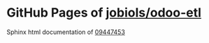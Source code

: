 GitHub Pages of [jobiols/odoo-etl](https://github.com/jobiols/odoo-etl.git)
===
Sphinx html documentation of [09447453](https://github.com/jobiols/odoo-etl/tree/0944745322f8f0b369cae17c00991f6e47301fc4)
